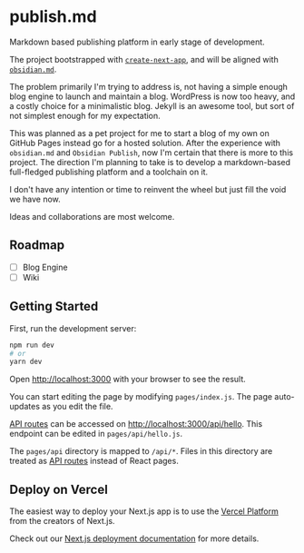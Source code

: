 # publish.md

Markdown based publishing platform in early stage of development.

The project bootstrapped with [`create-next-app`](https://github.com/vercel/next.js/tree/canary/packages/create-next-app), and will be aligned with [`obsidian.md`](https://obsidian.md).

The problem primarily I'm trying to address is, not having a simple enough blog engine to launch and maintain a blog. WordPress is now too heavy, and a costly choice for a minimalistic blog. Jekyll is an awesome tool, but sort of not simplest enough for my expectation.

This was planned as a pet project for me to start a blog of my own on GitHub Pages instead go for a hosted solution. After the experience with `obsidian.md` and `Obsidian Publish`, now I'm certain that there is more to this project. The direction I'm planning to take is to develop a markdown-based full-fledged publishing platform and a toolchain on it.

I don't have any intention or time to reinvent the wheel but just fill the void we have now.

Ideas and collaborations are most welcome.

## Roadmap

- [ ] Blog Engine
- [ ] Wiki

## Getting Started

First, run the development server:

```bash
npm run dev
# or
yarn dev
```

Open [http://localhost:3000](http://localhost:3000) with your browser to see the result.

You can start editing the page by modifying `pages/index.js`. The page auto-updates as you edit the file.

[API routes](https://nextjs.org/docs/api-routes/introduction) can be accessed on [http://localhost:3000/api/hello](http://localhost:3000/api/hello). This endpoint can be edited in `pages/api/hello.js`.

The `pages/api` directory is mapped to `/api/*`. Files in this directory are treated as [API routes](https://nextjs.org/docs/api-routes/introduction) instead of React pages.

## Deploy on Vercel

The easiest way to deploy your Next.js app is to use the [Vercel Platform](https://vercel.com/new?utm_medium=default-template&filter=next.js&utm_source=create-next-app&utm_campaign=create-next-app-readme) from the creators of Next.js.

Check out our [Next.js deployment documentation](https://nextjs.org/docs/deployment) for more details.
